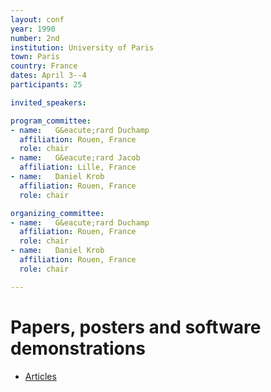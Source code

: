 ```yaml
---
layout: conf
year: 1990
number: 2nd
institution: University of Paris
town: Paris
country: France
dates: April 3--4
participants: 25

invited_speakers:

program_committee:
- name:   G&eacute;rard Duchamp
  affiliation: Rouen, France
  role: chair
- name:   G&eacute;rard Jacob
  affiliation: Lille, France
- name:   Daniel Krob
  affiliation: Rouen, France
  role: chair

organizing_committee:
- name:   G&eacute;rard Duchamp
  affiliation: Rouen, France
  role: chair
- name:   Daniel Krob
  affiliation: Rouen, France
  role: chair

---
```

# Papers, posters and software demonstrations

- [Articles](https://fpsac-archive.github.io/FPSAC90/articles.html)
